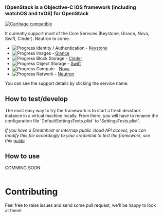### IOpenStack is a Objective-C iOS framework (including watchOS and tvOS) for OpenStack

[![Carthage compatible](https://img.shields.io/badge/Carthage-compatible-4BC51D.svg?style=flat)](https://github.com/Carthage/Carthage)


It currently support most of the Core Services (Keystone, Glance, Nova, Swift, Cinder). Neutron to come.

+ ![Progress](http://progressed.io/bar/90)   Identity / Authentication - [Keystone](/src/Auth)   
+ ![Progress](http://progressed.io/bar/60)   Images - [Glance](/src/Image)   
+ ![Progress](http://progressed.io/bar/90)   Block Storage - [Cinder](/src/BlockStorage)  
+ ![Progress](http://progressed.io/bar/60)   Object Storage - [Swift](/src/ObjectStorage) 
+ ![Progress](http://progressed.io/bar/30)   Compute - [Nova](/src/Compute)  
+ ![Progress](http://progressed.io/bar/0)   Network - [Neutron](/src/Network) 

You can see the support details by clicking the service name.


How to test/develop
-------------------
The most easy way to try the framework is to start a fresh devstack instance in a virtual machine locally.
From there, you will have to rename the configuration file 'DefaultSettingsTests.plist' to 'SettingsTests.plist'. 

*If you have a Dreamhost or Internap public cloud API access, you can modify this file accordingly to your credential to test the framework, see this [guide](/src/Auth/Provider)*

How to use
----------
COMMING SOON
```objective-c


```


Contributing
============

Feel free to raise issues and send some pull request, we'll be happy to look at them!